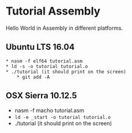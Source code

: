 # Tutorial Assembly

Hello World in Assembly in different platforms.

## Ubuntu LTS 16.04
	* nasm -f elf64 tutorial.asm
	* ld -s -o tutorial tutorial.o
	* ./tutorial (it should print on the screen)
        * git add -A
## OSX Sierra 10.12.5
  * nasm -f macho tutorial.asm
  * `ld -e _start -o tutorial tutorial.o`
  * ./tutorial (it should print on the screen)
